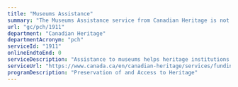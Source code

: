 ```yaml
---
title: "Museums Assistance"
summary: "The Museums Assistance service from Canadian Heritage is not available end-to-end online, according to the GC Service Inventory."
url: "gc/pch/1911"
department: "Canadian Heritage"
departmentAcronym: "pch"
serviceId: "1911"
onlineEndtoEnd: 0
serviceDescription: "Assistance to museums helps heritage institutions and workers in the preservation and presentation of heritage collections. The program fosters the preservation of Indigenous culture and facilitates access to heritage collections for all Canadians. It also promotes professional knowledge, skills and practices related to key museum functions."
serviceUrl: "https://www.canada.ca/en/canadian-heritage/services/funding/museums-assistance.html"
programDescription: "Preservation of and Access to Heritage"
---
```

